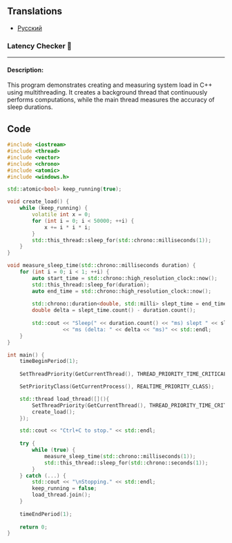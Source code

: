 ## Translations
- [Русский](README-RU.md)

### Latency Checker 🚀

---

#### Description:
This program demonstrates creating and measuring system load in C++ using multithreading. It creates a background thread that continuously performs computations, while the main thread measures the accuracy of sleep durations.


## Code

```cpp
#include <iostream>
#include <thread>
#include <vector>
#include <chrono>
#include <atomic>
#include <windows.h>

std::atomic<bool> keep_running(true);

void create_load() {
    while (keep_running) {
        volatile int x = 0;
        for (int i = 0; i < 50000; ++i) {
            x += i * i * i;
        }
        std::this_thread::sleep_for(std::chrono::milliseconds(1));
    }
}

void measure_sleep_time(std::chrono::milliseconds duration) {
    for (int i = 0; i < 1; ++i) {
        auto start_time = std::chrono::high_resolution_clock::now();
        std::this_thread::sleep_for(duration);
        auto end_time = std::chrono::high_resolution_clock::now();
        
        std::chrono::duration<double, std::milli> slept_time = end_time - start_time;
        double delta = slept_time.count() - duration.count();
        
        std::cout << "Sleep(" << duration.count() << "ms) slept " << slept_time.count() 
                  << "ms (delta: " << delta << "ms)" << std::endl;
    }
}

int main() {
    timeBeginPeriod(1);
    
    SetThreadPriority(GetCurrentThread(), THREAD_PRIORITY_TIME_CRITICAL);

    SetPriorityClass(GetCurrentProcess(), REALTIME_PRIORITY_CLASS);

    std::thread load_thread([](){
        SetThreadPriority(GetCurrentThread(), THREAD_PRIORITY_TIME_CRITICAL);
        create_load();
    });

    std::cout << "Ctrl+C to stop." << std::endl;
    
    try {
        while (true) {
            measure_sleep_time(std::chrono::milliseconds(1));
            std::this_thread::sleep_for(std::chrono::seconds(1));
        }
    } catch (...) {
        std::cout << "\nStopping." << std::endl;
        keep_running = false;
        load_thread.join();
    }
    
    timeEndPeriod(1);
    
    return 0;
}
```
